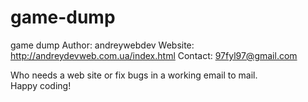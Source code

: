 # game-dump
game dump
Author: 		andreywebdev
Website: 		http://andreydevweb.com.ua/index.html
Contact: 		97fyl97@gmail.com

Who needs a web site or fix bugs in a working email to mail.  
Happy coding!  

